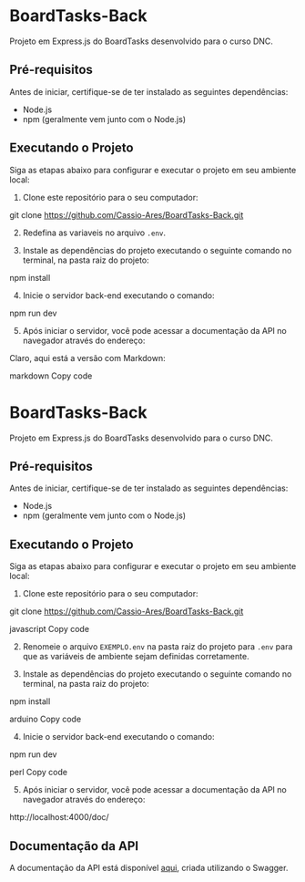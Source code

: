 # BoardTasks-Back

Projeto em Express.js do BoardTasks desenvolvido para o curso DNC.

## Pré-requisitos

Antes de iniciar, certifique-se de ter instalado as seguintes dependências:

- Node.js
- npm (geralmente vem junto com o Node.js)

## Executando o Projeto

Siga as etapas abaixo para configurar e executar o projeto em seu ambiente local:

1. Clone este repositório para o seu computador:

git clone https://github.com/Cassio-Ares/BoardTasks-Back.git


2. Redefina as variaveis  no  arquivo `.env`.

3. Instale as dependências do projeto executando o seguinte comando no terminal, na pasta raiz do projeto:

npm install


4. Inicie o servidor back-end executando o comando:

npm run dev


5. Após iniciar o servidor, você pode acessar a documentação da API no navegador através do endereço:


Claro, aqui está a versão com Markdown:

markdown
Copy code
# BoardTasks-Back

Projeto em Express.js do BoardTasks desenvolvido para o curso DNC.

## Pré-requisitos

Antes de iniciar, certifique-se de ter instalado as seguintes dependências:

- Node.js
- npm (geralmente vem junto com o Node.js)

## Executando o Projeto

Siga as etapas abaixo para configurar e executar o projeto em seu ambiente local:

1. Clone este repositório para o seu computador:

git clone https://github.com/Cassio-Ares/BoardTasks-Back.git

javascript
Copy code

2. Renomeie o arquivo `EXEMPLO.env` na pasta raiz do projeto para `.env` para que as variáveis de ambiente sejam definidas corretamente.

3. Instale as dependências do projeto executando o seguinte comando no terminal, na pasta raiz do projeto:

npm install

arduino
Copy code

4. Inicie o servidor back-end executando o comando:

npm run dev

perl
Copy code

5. Após iniciar o servidor, você pode acessar a documentação da API no navegador através do endereço:

http://localhost:4000/doc/


## Documentação da API

A documentação da API está disponível [aqui](https://board-tasks-back-navy.vercel.app/doc/), criada utilizando o Swagger.
